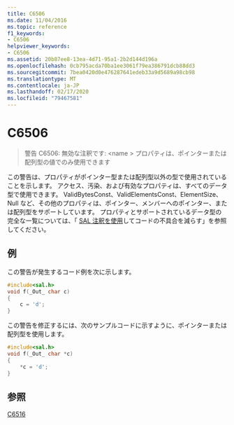 ```yaml
---
title: C6506
ms.date: 11/04/2016
ms.topic: reference
f1_keywords:
- C6506
helpviewer_keywords:
- C6506
ms.assetid: 20b87ee8-13ea-4d71-95a1-2b2d144d196a
ms.openlocfilehash: 0cb795acda70ba1ee3061f79ea386791dcb88dd3
ms.sourcegitcommit: 7bea0420d0e476287641edeb33a9d5689a98cb98
ms.translationtype: MT
ms.contentlocale: ja-JP
ms.lasthandoff: 02/17/2020
ms.locfileid: "79467581"
---
```

# <a name="c6506"></a>C6506

> 警告 C6506: 無効な注釈です: \<name > プロパティは、ポインターまたは配列型の値でのみ使用できます

この警告は、プロパティがポインター型または配列型以外の型で使用されていることを示します。 アクセス、汚染、および有効なプロパティは、すべてのデータ型で使用できます。 ValidBytesConst、ValidElementsConst、ElementSize、Null など、その他のプロパティは、ポインター、メンバーへのポインター、または配列型をサポートしています。 プロパティとサポートされているデータ型の完全な一覧については、「 [SAL 注釈を使用](using-sal-annotations-to-reduce-c-cpp-code-defects.md)してコードの不具合を減らす」を参照してください。

## <a name="example"></a>例

この警告が発生するコード例を次に示します。

```cpp
#include<sal.h>
void f(_Out_ char c)
{
    c = 'd';
}
```

この警告を修正するには、次のサンプルコードに示すように、ポインターまたは配列型を使用します。

```cpp
#include<sal.h>
void f(_Out_ char *c)
{
    *c = 'd';
}
```

## <a name="see-also"></a>参照

[C6516](../code-quality/c6516.md)
